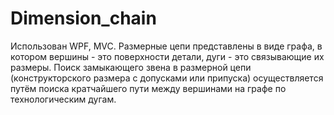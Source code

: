 # Dimension_chain
Использован WPF, MVC. Размерные цепи представлены в виде графа, в котором вершины - это поверхности детали, 
дуги - это связывающие их размеры. Поиск замыкающего звена в размерной цепи (конструкторского размера с допусками или припуска)
осуществляется путём поиска кратчайшего пути между вершинами на графе по технологическим дугам.
